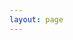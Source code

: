 ```yaml
---
layout: page
---
```

<script setup>
import {
  VPTeamPage,
  VPTeamPageTitle,
  VPTeamMembers
} from 'vitepress/theme';

const members = [
  {
    avatar: 'https://avatars.githubusercontent.com/u/99802662?v=4',
    name: 'YangSpring114',
    title: 'The Creator',
    links: [
      { icon: 'github', link: 'https://github.com/YangSpring114' }
    ]
  },
  {
    avatar: 'https://github.com/Starcloudsea.png',
    name: 'Starcloudsea',
    title: 'Publicity',
    links: [
      { icon: 'github', link: 'https://github.com/Starcloudsea' }
    ]
  },
  {
    avatar: 'https://github.com/JWJUN233233.png',
    name: 'JWJUN233233',
    title: 'Programming',
    links: [
      { icon: 'github', link: 'https://github.com/JWJUN233233' }
    ]
  },
  {
    avatar: 'https://github.com/mailset.png',
    name: 'mailset',
    title: 'Programming',
    links: [
      { icon: 'github', link: 'https://github.com/mailset' }
    ]
  },
  {
    avatar: 'https://github.com/Px2uRo.png',
    name: 'Px2uRo',
    title: 'Programming',
    links: [
      { icon: 'github', link: 'https://github.com/Px2uRo' }
    ]
  },
  {
    avatar: 'https://github.com/dream0090.png',
    name: 'dream_pep',
    title: 'Design',
    links: [
      { icon: 'github', link: 'https://github.com/dream0090' }
    ]
  },
  {
    avatar: 'https://github.com/JustRainy.png',
    name: 'JustRainy',
    title: 'Design',
    links: [
      { icon: 'github', link: 'https://github.com/JustRainy' }
    ]
  },
  {
    avatar: 'https://github.com/ruattd.png',
    name: 'ruattd',
    title: 'QC',
    links: [
      { icon: 'github', link: 'https://github.com/ruattd' }
    ]
  },
  {
    avatar: 'https://github.com/JustRainy.png',
    name: 'КРАШ-2073',
    title: 'QC',
    links: [
      { icon: 'github', link: 'https://github.com/JustRainy' }
    ]
  },
  {
    avatar: 'https://github.com/FTS427.png',
    name: 'Huang FTS427',
    title: 'QC',
    links: [
      { icon: 'github', link: 'https://github.com/FTS427' }
    ]
  },
];

</script>

<VPTeamPage>
  <VPTeamPageTitle>
    <template #title>
      Our Team
    </template>
    <template #lead>
        We are a group of students who love Minecraft. We are mainly engaged in the development and maintenance of Minecraft launcher, committed to providing stable, safe and convenient tools for players.
    </template>
  </VPTeamPageTitle>
  <VPTeamMembers
    :members="members"
  />
</VPTeamPage>

#   
